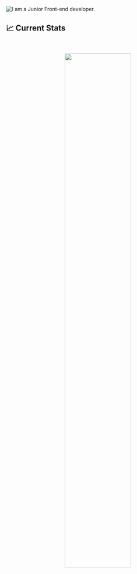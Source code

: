 ![I am a Junior Front-end developer. ](https://github.com/mir-hussain/mir-hussain/blob/main/images/githubcover.png)


## :chart_with_upwards_trend: Current Stats

<br />
<p align="center">
  <img width="60%" src="https://github-readme-streak-stats.herokuapp.com?user=Nabinchowdhury&theme=ads-juicy-fresh" />
</p>

<!-- [![GitHub Streak](https://github-readme-streak-stats.herokuapp.com?user=Nabinchowdhury)](https://git.io/streak-stats) -->

<!-- [![GitHub Streak](https://github-readme-streak-stats.herokuapp.com?user=Nabinchowdhury&theme=ads-juicy-fresh)](https://git.io/streak-stats) -->
